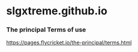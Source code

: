 # slgxtreme.github.io
### The principal Terms of use
https://pages.flycricket.io/the-principal/terms.html
